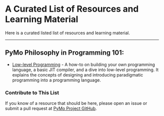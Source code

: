 # A Curated List of Resources and Learning Material
Here is a curated listed list of resources and learning material.

---
## PyMo Philosophy in Programming 101:
- [Low-level Programming](https://llvm.org/docs/tutorial/MyFirstLanguageFrontend/index.html) -
A how-to on building your own programming language, a basic JIT compiler, and a dive into low-level
programming. It explains the concepts of designing and introducing paradigmatic programming into 
a programming language.


### Contribute to This List
If you know of a resource that should be here, please open an issue or submit a 
pull request at [PyMo Project GitHub](link-to-repo).